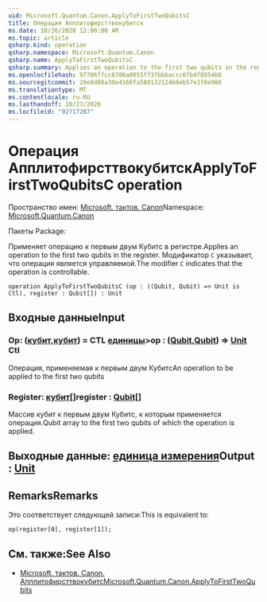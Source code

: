 ```yaml
---
uid: Microsoft.Quantum.Canon.ApplyToFirstTwoQubitsC
title: Операция Апплитофирсттвокубитск
ms.date: 10/26/2020 12:00:00 AM
ms.topic: article
qsharp.kind: operation
qsharp.namespace: Microsoft.Quantum.Canon
qsharp.name: ApplyToFirstTwoQubitsC
qsharp.summary: Applies an operation to the first two qubits in the register. The modifier `C` indicates that the operation is controllable.
ms.openlocfilehash: 97706ffcc8700a0055ff37bbbaccc6fb4f8854b6
ms.sourcegitcommit: 29e0d88a30e4166fa580132124b0eb57e1f0e986
ms.translationtype: MT
ms.contentlocale: ru-RU
ms.lasthandoff: 10/27/2020
ms.locfileid: "92717287"
---
```

# <a name="applytofirsttwoqubitsc-operation"></a><span data-ttu-id="97fbc-102">Операция Апплитофирсттвокубитск</span><span class="sxs-lookup"><span data-stu-id="97fbc-102">ApplyToFirstTwoQubitsC operation</span></span>

<span data-ttu-id="97fbc-103">Пространство имен: [Microsoft. тактов. Canon](xref:Microsoft.Quantum.Canon)</span><span class="sxs-lookup"><span data-stu-id="97fbc-103">Namespace: [Microsoft.Quantum.Canon](xref:Microsoft.Quantum.Canon)</span></span>

<span data-ttu-id="97fbc-104">Пакеты [](https://nuget.org/packages/)</span><span class="sxs-lookup"><span data-stu-id="97fbc-104">Package: [](https://nuget.org/packages/)</span></span>


<span data-ttu-id="97fbc-105">Применяет операцию к первым двум Кубитс в регистре.</span><span class="sxs-lookup"><span data-stu-id="97fbc-105">Applies an operation to the first two qubits in the register.</span></span>
<span data-ttu-id="97fbc-106">Модификатор `C` указывает, что операция является управляемой.</span><span class="sxs-lookup"><span data-stu-id="97fbc-106">The modifier `C` indicates that the operation is controllable.</span></span>

```qsharp
operation ApplyToFirstTwoQubitsC (op : ((Qubit, Qubit) => Unit is Ctl), register : Qubit[]) : Unit
```


## <a name="input"></a><span data-ttu-id="97fbc-107">Входные данные</span><span class="sxs-lookup"><span data-stu-id="97fbc-107">Input</span></span>

### <a name="op--qubitqubit--unit-ctl"></a><span data-ttu-id="97fbc-108">Op: ([кубит](xref:microsoft.quantum.lang-ref.qubit),[кубит](xref:microsoft.quantum.lang-ref.qubit)) = CTL [единицы](xref:microsoft.quantum.lang-ref.unit)></span><span class="sxs-lookup"><span data-stu-id="97fbc-108">op : ([Qubit](xref:microsoft.quantum.lang-ref.qubit),[Qubit](xref:microsoft.quantum.lang-ref.qubit)) => [Unit](xref:microsoft.quantum.lang-ref.unit) Ctl</span></span>

<span data-ttu-id="97fbc-109">Операция, применяемая к первым двум Кубитс</span><span class="sxs-lookup"><span data-stu-id="97fbc-109">An operation to be applied to the first two qubits</span></span>


### <a name="register--qubit"></a><span data-ttu-id="97fbc-110">Register: [кубит](xref:microsoft.quantum.lang-ref.qubit)[]</span><span class="sxs-lookup"><span data-stu-id="97fbc-110">register : [Qubit](xref:microsoft.quantum.lang-ref.qubit)[]</span></span>

<span data-ttu-id="97fbc-111">Массив кубит к первым двум Кубитс, к которым применяется операция.</span><span class="sxs-lookup"><span data-stu-id="97fbc-111">Qubit array to the first two qubits of which the operation is applied.</span></span>



## <a name="output--unit"></a><span data-ttu-id="97fbc-112">Выходные данные: [единица измерения](xref:microsoft.quantum.lang-ref.unit)</span><span class="sxs-lookup"><span data-stu-id="97fbc-112">Output : [Unit](xref:microsoft.quantum.lang-ref.unit)</span></span>



## <a name="remarks"></a><span data-ttu-id="97fbc-113">Remarks</span><span class="sxs-lookup"><span data-stu-id="97fbc-113">Remarks</span></span>

<span data-ttu-id="97fbc-114">Это соответствует следующей записи:</span><span class="sxs-lookup"><span data-stu-id="97fbc-114">This is equivalent to:</span></span>

```qsharp
op(register[0], register[1]);
```

## <a name="see-also"></a><span data-ttu-id="97fbc-115">См. также:</span><span class="sxs-lookup"><span data-stu-id="97fbc-115">See Also</span></span>

- [<span data-ttu-id="97fbc-116">Microsoft. тактов. Canon. Апплитофирсттвокубитс</span><span class="sxs-lookup"><span data-stu-id="97fbc-116">Microsoft.Quantum.Canon.ApplyToFirstTwoQubits</span></span>](xref:Microsoft.Quantum.Canon.ApplyToFirstTwoQubits)